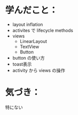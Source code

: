 # 学んだこと：
* layout inflation
* activites で lifecycle methods
* views
  * LinearLayout
  * TextView
  * Button
* button の使い方
* toast表示
* activity から views の操作

# 気づき：
特にない
